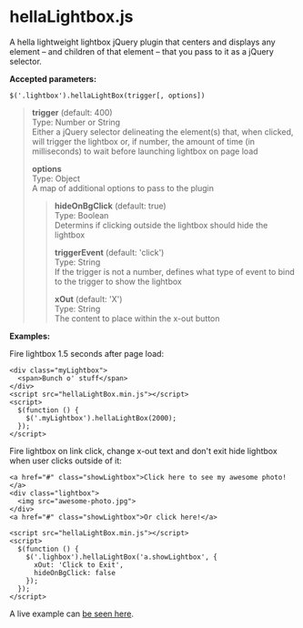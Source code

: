 hellaLightbox.js
===================

A hella lightweight lightbox jQuery plugin that centers and displays any element – and children of that element – that you pass to it as a jQuery selector.


**Accepted parameters:**

`$('.lightbox').hellaLightBox(trigger[, options])`  
>**trigger** (default: 400)  
>Type: Number or String  
>Either a jQuery selector delineating the element(s) that, when clicked, will trigger the lightbox or, if number, the amount of time (in milliseconds) to wait before launching lightbox on page load  
>
>**options**  
>Type: Object  
>A map of additional options to pass to the plugin  
>>**hideOnBgClick** (default: true)  
>>Type: Boolean  
>>Determins if clicking outside the lightbox should hide the lightbox  
>>
>>**triggerEvent** (default: 'click')  
>>Type: String  
>>If the trigger is not a number, defines what type of event to bind to the trigger to show the lightbox  
>>
>>**xOut** (default: 'X')  
>>Type: String  
>>The content to place within the x-out button  


**Examples:**

Fire lightbox 1.5 seconds after page load:
````
<div class="myLightbox">
  <span>Bunch o' stuff</span>
</div>
<script src="hellaLightBox.min.js"></script>
<script>
  $(function () {
    $('.myLightbox').hellaLightBox(2000);
  });
</script>
````

Fire lightbox on link click, change x-out text and don't exit hide lightbox when user clicks outside of it:
````
<a href="#" class="showLightbox">Click here to see my awesome photo!</a>
<div class="lightbox">
  <img src="awesome-photo.jpg">
</div>
<a href="#" class="showLightbox">Or click here!</a>

<script src="hellaLightBox.min.js"></script>
<script>
  $(function () {
    $('.lighbox').hellaLightBox('a.showLightbox', {
      xOut: 'Click to Exit',
      hideOnBgClick: false
    });
  });
</script>
````

A live example can [be seen here](http://lukeallanwhyte.com/tightrope/liteboxin/example.html).